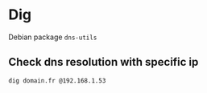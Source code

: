 # Dig

Debian package `dns-utils`

## Check dns resolution with specific ip

```bash
dig domain.fr @192.168.1.53
```
